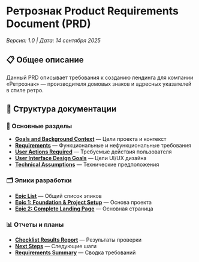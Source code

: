 # Ретрознак Product Requirements Document (PRD)

*Версия: 1.0 | Дата: 14 сентября 2025*

## 📋 Общее описание

Данный PRD описывает требования к созданию лендинга для компании «Ретрознак» — производителя домовых знаков и адресных указателей в стиле ретро.

## 📁 Структура документации

### 🎯 Основные разделы

- **[Goals and Background Context](./goals-and-background-context.md)** — Цели проекта и контекст
- **[Requirements](./requirements.md)** — Функциональные и нефункциональные требования
- **[User Actions Required](./user-actions-required.md)** — Требуемые действия пользователя
- **[User Interface Design Goals](./user-interface-design-goals.md)** — Цели UI/UX дизайна
- **[Technical Assumptions](./technical-assumptions.md)** — Технические предположения

### 🗂️ Эпики разработки

- **[Epic List](./epic-list.md)** — Общий список эпиков
- **[Epic 1: Foundation & Project Setup](./epic-1-foundation-project-setup.md)** — Основа проекта
- **[Epic 2: Complete Landing Page](./epic-2-complete-landing-page-with-product-matrix-ordering.md)** — Основная страница

### 📊 Отчеты и планы

- **[Checklist Results Report](./checklist-results-report.md)** — Результаты проверки
- **[Next Steps](./next-steps.md)** — Следующие шаги
- **[Requirements Summary](./requirements-summary.md)** — Сводка требований
